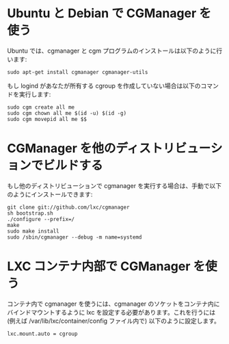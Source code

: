 # Ubuntu と Debian で CGManager を使う <!-- CGManager in Ubuntu and Debian -->

<!--
In Ubuntu, installing cgmanager and the cgm program can be done with:
-->
Ubuntu では、cgmanager と cgm プログラムのインストールは以下のように行います:

    sudo apt-get install cgmanager cgmanager-utils

<!--
If logind has not placed you into your own cgroup, you can then do so using:
-->
もし logind があなたが所有する cgroup を作成していない場合は以下のコマンドを実行します:

    sudo cgm create all me
    sudo cgm chown all me $(id -u) $(id -g)
    sudo cgm movepid all me $$

# CGManager を他のディストリビューションでビルドする <!-- Building CGManager on other distributions -->
<!--
If you are running another distribution, you can install it by hand using:
-->
もし他のディストリビューションで cgmanager を実行する場合は、手動で以下のようにインストールできます:

    git clone git://github.com/lxc/cgmanager
    sh bootstrap.sh
    ./configure --prefix=/
    make
    sudo make install
    sudo /sbin/cgmanager --debug -m name=systemd

# LXC コンテナ内部で CGManager を使う <!-- Using CGManager from inside a LXC container -->
<!--
To use cgmanager in containers, you need to tell lxc to bind mount the
cgmanager socket into the container by adding the following line into
the container configuration file (e.g. /var/lib/lxc/container/config).
-->
コンテナ内で cgmanager を使うには、cgmanager のソケットをコンテナ内にバインドマウントするように lxc を設定する必要があります。これを行うには (例えば /var/lib/lxc/container/config ファイル内で) 以下のように設定します。

    lxc.mount.auto = cgroup
